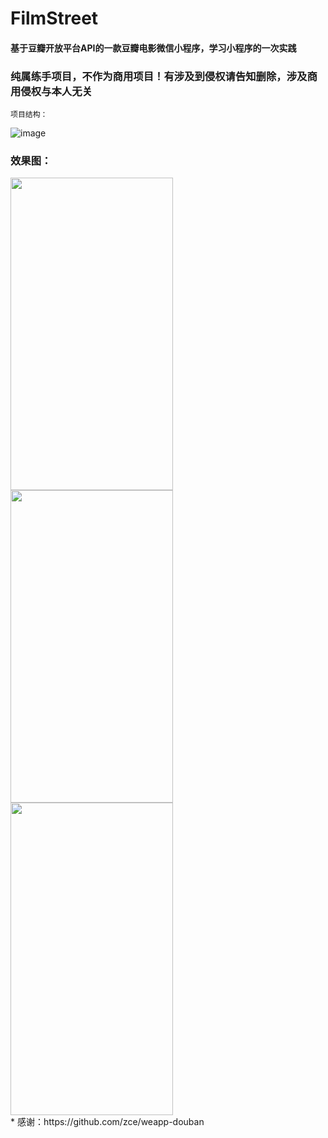 # FilmStreet
#### 基于豆瓣开放平台API的一款豆瓣电影微信小程序，学习小程序的一次实践
### 纯属练手项目，不作为商用项目！有涉及到侵权请告知删除，涉及商用侵权与本人无关

```
项目结构：
```
![image](https://github.com/YouriZhang/imagefolder/blob/master/wx-project.png)

### 效果图：
<div align="left">
   <img src="https://github.com/YouriZhang/imagefolder/blob/master/a1.png" width="260" height="500">
   <img src="https://github.com/YouriZhang/imagefolder/blob/master/a2.png" width="260" height="500">
   <img src="https://github.com/YouriZhang/imagefolder/blob/master/a3.png" width="260" height="500">
</div>  
* 感谢：https://github.com/zce/weapp-douban
